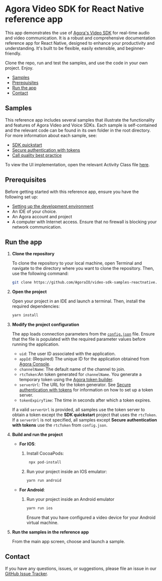 # Agora Video SDK for React Native reference app

This app demonstrates the use of [Agora's Video SDK](https://docs.agora.io/en/video-calling/get-started/get-started-sdk) for real-time audio and video communication. It is a robust and comprehensive documentation reference app for React Native, designed to enhance your productivity and understanding. It's built to be flexible, easily extensible, and beginner-friendly.

Clone the repo, run and test the samples, and use the code in your own project. Enjoy.

- [Samples](#samples-)
- [Prerequisites](#prerequisites)
- [Run the app](#run-the-app)
- [Contact](#contact)

## Samples

This reference app includes several samples that illustrate the functionality and features of Agora Video and Voice SDKs. Each sample is self-contained and the relevant code can be found in its own folder in the root directory. For more information about each sample, see:

- [SDK quickstart](./src/agora-manager/agoraManager.tsx)
- [Secure authentication with tokens](./src/authentication-workflow/authenticationWorkflow.tsx)
- [Call quality best practice](./src/ensure-call-quality/ensure-call-quality.tsx)

To view the UI implementation, open the relevant Activity Class file [here]( android-reference-app/app/src/main/java/io/agora/android_reference_app).


## Prerequisites

Before getting started with this reference app, ensure you have the following set up:

- [Setting up the development environment](https://reactnative.dev/docs/environment-setup)
- An IDE of your choice.
- An Agora account and project
- A computer with Internet access. Ensure that no firewall is blocking your network communication.

## Run the app

1. **Clone the repository**

    To clone the repository to your local machine, open Terminal and navigate to the directory where you want to clone the repository. Then, use the following command:

    ```bash
    git clone https://github.com/AgoraIO/video-sdk-samples-reactnative.git
    ```

1. **Open the project**

   Open your project in an IDE and launch a terminal. Then, install the required dependencies:

   ```bash
   yarn install
   ```   

1. **Modify the project configuration**

   The app loads connection parameters from the [`config.json`](./src/agora-manager/config.ts) file. Ensure that the file is populated with the required parameter values before running the application.

    - `uid`: The user ID associated with the application.
    - `appId`: (Required) The unique ID for the application obtained from [Agora Console](https://console.agora.io). 
    - `channelName`: The default name of the channel to join.
    - `rtcToken`:An token generated for `channelName`. You generate a temporary token using the [Agora token builder](https://agora-token-generator-demo.vercel.app/).
    - `serverUrl`: The URL for the token generator. See [Secure authentication with tokens](authentication-workflow) for information on how to set up a token server.
    - `tokenExpiryTime`: The time in seconds after which a token expires.

    If a valid `serverUrl` is provided, all samples use the token server to obtain a token except the **SDK quickstart** project that uses the `rtcToken`. If a `serverUrl` is not specified, all samples except **Secure authentication with tokens** use the `rtcToken` from `config.json`.

1. **Build and run the project**

   - **For IOS**:
      
      1. Install CocoaPods:

         ```bash
          npx pod-install
         ```
      
      2. Run your project inside an IOS emulator:
       
         ```bash
         yarn run android
         ```
   - **For Android**:
      
      1. Run your project inside an Android emulator
         
         ```bash
         yarn run ios
         ```
         Ensure that you have configured a video device for your Android virtual machine.

1. **Run the samples in the reference app**

    From the main app screen, choose and launch a sample.

## Contact

If you have any questions, issues, or suggestions, please file an issue in our [GitHub Issue Tracker](https://github.com/AgoraIO/video-sdk-samples-reactnative/issues).
